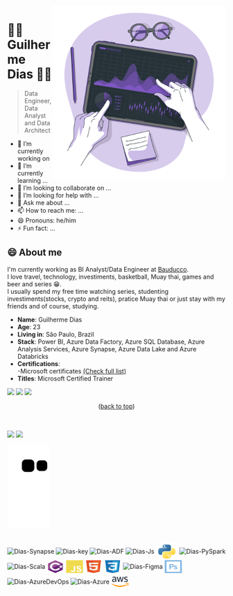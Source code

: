 <div id="top"></div>
<img src="https://github.com/diassmith/diassmith/blob/main/DarkAnalytics.png" min-width="400px" max-width="400px" width="400px" align="right" alt="Computador iuriCode" />



# 🤙🏾 Guilherme Dias 👊🏾
> Data Engineer, Data Analyst and Data Architect

- 🔭 I’m currently working on  
- 🌱 I’m currently learning ...
- 👯 I’m looking to collaborate on ...
- 🤔 I’m looking for help with ...
- 💬 Ask me about ...
- 📫 How to reach me: ...
- 😄 Pronouns: he/him
- ⚡ Fun fact: ...


## 😄 About me
 I'm currently working as BI Analyst/Data Engineer at [Bauducco](https://www.bauducco.com.br/).</br>
 I love travel, technology, investiments, basketball, Muay thai, games and beer and series 😁.</br>
 I usually spend my free time watching series, studenting investiments(stocks, crypto and reits), pratice Muay thai or just stay with my friends and of course, studying.

* **Name**: Guilherme Dias
* **Age**: 23
* **Living in**: São Paulo, Brazil
* **Stack**: Power BI, Azure Data Factory, Azure SQL Database, Azure Analysis Services, Azure Synapse, Azure Data Lake and Azure Databricks
* **Certifications**: </br>
 -Microsoft certificates [(Check full list)](https://www.credly.com/users/dias-guilherme/badges)
* **Titles**: Microsoft Certified Trainer</br>

[<img src="https://img.shields.io/badge/medium-%2312100E.svg?&style=for-the-badge&logo=medium&logoColor=white" />](https://medium.com/)  [<img src="https://img.shields.io/badge/linkedin-%230077B5.svg?&style=for-the-badge&logo=linkedin&logoColor=white" />](https://www.linkedin.com/in/guilhermediasdataanalyst/) [<img src = "https://img.shields.io/badge/instagram-%23E4405F.svg?&style=for-the-badge&logo=instagram&logoColor=white">](https://www.instagram.com/dias_smith/)

<p align="center">(<a href="#top">back to top</a>)</p>
<br/><br/>

   
  <img height="180em" src="https://github-readme-stats.vercel.app/api?username=diassmith&show_icons=true&theme=aura&include_all_commits=true&count_private=true"/>
  <img height="180em" src="https://github-readme-stats.vercel.app/api/top-langs/?username=diassmith&langs_count=8&show_icons=true&theme=aura"/>
    

  ![Snake animation](https://github.com/diassmith/diassmith/blob/output/github-contribution-grid-snake.svg)</a>    
    
</div>

<div style="display: inline_block"><br>
  
  <!--<img align="center" alt="Dias-PowerBI" height="30" width="25" src="https://github.com/microsoft/PowerBI-Icons/blob/main/PNG/PowerBI.png">-->
  
  <img align="center" alt="Dias-Synapse" height="30" width="35" src="https://github.com/benc-uk/icon-collection/blob/master/azure-icons/Azure-Synapse-Analytics.svg">
  
  <img align="center" alt="Dias-key" height="30" width="35" src="https://github.com/benc-uk/icon-collection/blob/master/azure-icons/Key-Vaults.svg">
  
  <img align="center" alt="Dias-ADF" height="30" width="35" src="https://github.com/benc-uk/icon-collection/blob/master/azure-icons/Data-Factory.svg">
  
  <!--<img align="center" alt="Dias-PowerAutomate" height="30" width="35" src="https://github.com/microsoft/PowerBI-Icons/blob/main/PNG/PowerAutomate-Colored.png">-->
  
  <img align="center" alt="Dias-Js" height="35" width="40" src="https://github.com/benc-uk/icon-collection/blob/master/azure-icons/SQL-Database.svg">
  
  <img align="center" alt="Dias-Python" height="40" width="50" src="https://raw.githubusercontent.com/devicons/devicon/master/icons/python/python-original.svg">
  
  <img align="center" alt="Dias-PySpark" height="30" width="40" src="https://upload.wikimedia.org/wikipedia/commons/thumb/f/f3/Apache_Spark_logo.svg/768px-Apache_Spark_logo.svg.png?20210416091439">
  
  <img align="center" alt="Dias-Scala" height="30" width="35" src="https://raw.githubusercontent.com/OlegIlyenko/scala-icon/master/scala-icon.png">
  
  <img align="center" alt="Dias-Csharp" height="30" width="40" src="https://raw.githubusercontent.com/devicons/devicon/master/icons/csharp/csharp-original.svg">
  
  <img align="center" alt="Dias-Js" height="30" width="40" src="https://raw.githubusercontent.com/devicons/devicon/master/icons/javascript/javascript-plain.svg">
  
  <img align="center" alt="Dias-HTML" height="30" width="40" src="https://raw.githubusercontent.com/devicons/devicon/master/icons/html5/html5-original.svg">
  
  <img align="center" alt="Dias-CSS" height="30" width="40" src="https://raw.githubusercontent.com/devicons/devicon/master/icons/css3/css3-original.svg">
  
  <img align="center" alt="Dias-Figma" height="30" width="40" src="https://www.vectorlogo.zone/logos/figma/figma-icon.svg">
  
  <img align="center" alt="Dias-PS" height="30" width="40" src="https://raw.githubusercontent.com/devicons/devicon/master/icons/photoshop/photoshop-line.svg">
  
  <img align="center" alt="Dias-AzureDevOps" height="30" width="40" src="https://github.com/benc-uk/icon-collection/blob/master/azure-icons/Azure-DevOps.svg">
  
  <!--<img align="center" alt="Dias-GCP" height="40" width="40" src="https://www.vectorlogo.zone/logos/google_cloud/google_cloud-icon.svg">-->
  
  <img align="center" alt="Dias-Azure" height="40" width="40" src="https://www.vectorlogo.zone/logos/microsoft_azure/microsoft_azure-icon.svg">
  
  <img align="center" alt="Dias-AWS" height="40" width="40" src="https://raw.githubusercontent.com/devicons/devicon/master/icons/amazonwebservices/amazonwebservices-original-wordmark.svg">
  
  
  

